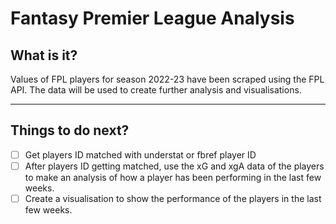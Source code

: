# Fantasy Premier League Analysis

## What is it?
Values of FPL players for season 2022-23 have been scraped using the FPL API. The data will be used to create further analysis and visualisations.

---
## Things to do next?
- [ ] Get players ID matched with understat or fbref player ID
- [ ] After players ID getting matched, use the xG and xgA data of the players to make an analysis of how a player has been performing in the last few weeks.
- [ ] Create a visualisation to show the performance of the players in the last few weeks.